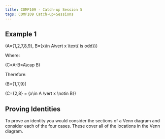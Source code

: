 ```yaml
---
title: COMP109 - Catch-up Session 5
tags: COMP109 Catch-up+Sessions
---
```

## Example 1
\(A=\{1,2,7,8,9\}, B=\{x\in A\vert x \text{ is odd}\}\)

Where:

\(C=A-B=A\cap B\)

Therefore:

\(B=\{1,7,9\}\)

\(C=\{2,8\} = \{x\in A \vert x \notin B\}\)

## Proving Identities
To prove an identity you would consider the sections of a Venn diagram and consider each of the four cases. These cover all of the locations in the Venn diagram.
